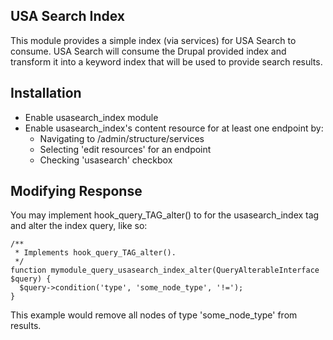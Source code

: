 USA Search Index
---------------------

This module provides a simple index (via services) for USA Search to consume.
USA Search will consume the Drupal provided index and transform it into a
keyword index that will be used to provide search results.

Installation
---------------------

* Enable usasearch_index module
* Enable usasearch_index's content resource for at least one endpoint by:
    * Navigating to /admin/structure/services
    * Selecting 'edit resources' for an endpoint
    * Checking 'usasearch' checkbox


Modifying Response
---------------------

You may implement hook_query_TAG_alter() to for the usasearch_index tag
and alter the index query, like so:

````
/**
 * Implements hook_query_TAG_alter().
 */
function mymodule_query_usasearch_index_alter(QueryAlterableInterface $query) {
  $query->condition('type', 'some_node_type', '!=');
}

````

This example would remove all nodes of type 'some_node_type' from results.
